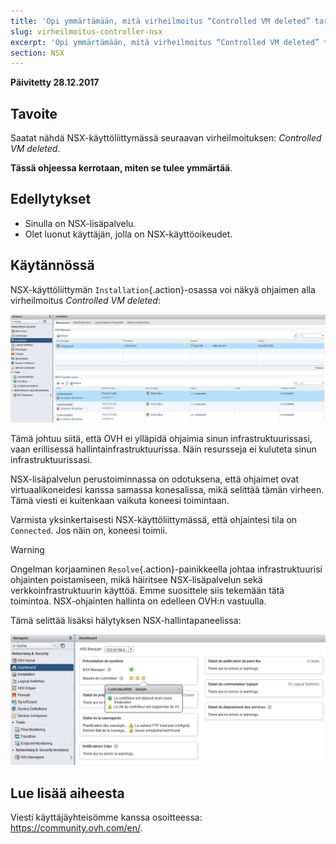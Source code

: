 ```yaml
---
title: 'Opi ymmärtämään, mitä virheilmoitus “Controlled VM deleted” tarkoittaa'
slug: virheilmoitus-controller-nsx
excerpt: 'Opi ymmärtämään, mitä virheilmoitus “Controlled VM deleted” tarkoittaa'
section: NSX
---
```


**Päivitetty 28.12.2017**

## Tavoite

Saatat nähdä NSX-käyttöliittymässä seuraavan virheilmoituksen: *Controlled VM deleted*.

**Tässä ohjeessa kerrotaan, miten se tulee ymmärtää**.


## Edellytykset

- Sinulla on NSX-lisäpalvelu.
- Olet luonut käyttäjän, jolla on NSX-käyttöoikeudet.


## Käytännössä

NSX-käyttöliittymän `Installation`{.action}-osassa voi näkyä ohjaimen alla virheilmoitus *Controlled VM deleted*:

![Controlled VM deleted](images/controllervmdeleted.JPG)


Tämä johtuu siitä, että OVH ei ylläpidä ohjaimia sinun infrastruktuurissasi, vaan erillisessä hallintainfrastruktuurissa. Näin resursseja ei kuluteta sinun infrastruktuurissasi.

NSX-lisäpalvelun perustoiminnassa on odotuksena, että ohjaimet ovat virtuaalikoneidesi kanssa samassa konesalissa, mikä selittää tämän virheen. Tämä viesti ei kuitenkaan vaikuta koneesi toimintaan.

Varmista yksinkertaisesti NSX-käyttöliittymässä, että ohjaintesi tila on `Connected`. Jos näin on, koneesi toimii.


> [!warning]
>
> Ongelman korjaaminen `Resolve`{.action}-painikkeella johtaa infrastruktuurisi ohjainten poistamiseen, mikä häiritsee NSX-lisäpalvelun sekä verkkoinfrastruktuurin käyttöä. Emme suosittele siis tekemään tätä toimintoa. NSX-ohjainten hallinta on edelleen OVH:n vastuulla.
> 

Tämä selittää lisäksi hälytyksen NSX-hallintapaneelissa:

![Hälytys NSX-käyttöliittymässä](images/controllervmdeleted2.JPG)


## Lue lisää aiheesta

Viesti käyttäjäyhteisömme kanssa osoitteessa: <https://community.ovh.com/en/>.